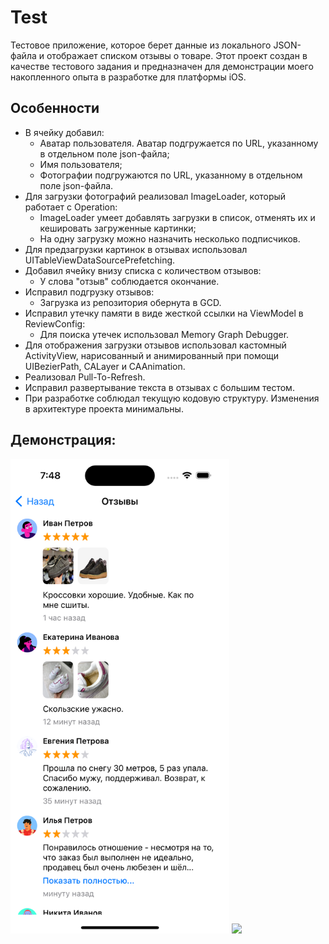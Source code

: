 # Test
Тестовое приложение, которое берет данные из локального JSON-файла и отображает списком отзывы о товаре. Этот проект создан в качестве тестового задания и 
предназначен для демонстрации моего накопленного опыта в разработке для платформы iOS.

## Особенности
- В ячейку добавил:
  - Аватар пользователя. Аватар подгружается по URL, указанному в отдельном поле json-файла;
  - Имя пользователя;
  - Фотографии подгружаются по URL, указанному в отдельном поле json-файла. 
- Для загрузки фотографий реализовал ImageLoader, который работает с Operation:
  - ImageLoader умеет добавлять загрузки в список, отменять их и кешировать загруженные картинки;
  - На одну загрузку можно назначить несколько подписчиков.
- Для предзагрузки картинок в отзывах использовал UITableViewDataSourcePrefetching. 
- Добавил ячейку внизу списка с количеством отзывов:
  - У слова "отзыв" соблюдается окончание.
- Исправил подгрузку отзывов:
  -  Загрузка из репозитория обернута в GCD.
- Исправил утечку памяти в виде жесткой ссылки на ViewModel в ReviewConfig:
  - Для поиска утечек использовал Memory Graph Debugger.
- Для отображения загрузки отзывов использовал кастомный ActivityView, нарисованный и анимированный при помощи UIBezierPath, CALayer и CAAnimation.
- Реализовал Pull-To-Refresh.
- Исправил развертывание текста в отзывах с большим тестом.
- При разработке соблюдал текущую кодовую структуру. Изменения в архитектуре проекта минимальны.

## Демонстрация:

<img src="/Screenshots/1.png" width="350"/> <img src="/Screenshots/2.gif" width="350"/>
